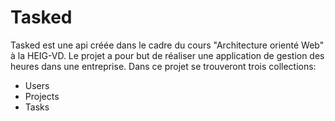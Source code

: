 # Tasked
Tasked est une api créée dans le cadre du cours "Architecture orienté Web" à la HEIG-VD.
Le projet a pour but de réaliser une application de gestion des heures dans une entreprise.
Dans ce projet se trouveront trois collections: 
- Users
- Projects
- Tasks

